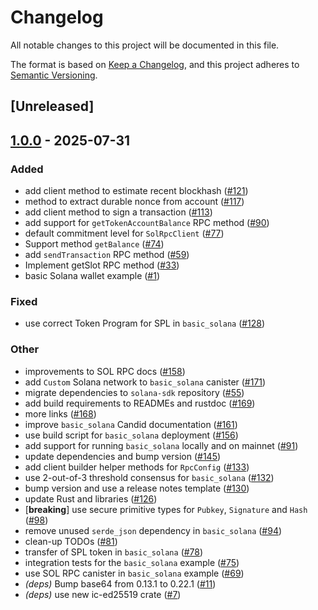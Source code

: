 # Changelog

All notable changes to this project will be documented in this file.

The format is based on [Keep a Changelog](https://keepachangelog.com/en/1.0.0/),
and this project adheres to [Semantic Versioning](https://semver.org/spec/v2.0.0.html).

## [Unreleased]

## [1.0.0](https://github.com/dfinity/sol-rpc-canister/releases/tag/basic_solana-v1.0.0) - 2025-07-31

### Added

- add client method to estimate recent blockhash ([#121](https://github.com/dfinity/sol-rpc-canister/pull/121))
- method to extract durable nonce from account ([#117](https://github.com/dfinity/sol-rpc-canister/pull/117))
- add client method to sign a transaction ([#113](https://github.com/dfinity/sol-rpc-canister/pull/113))
- add support for `getTokenAccountBalance` RPC method ([#90](https://github.com/dfinity/sol-rpc-canister/pull/90))
- default commitment level for `SolRpcClient` ([#77](https://github.com/dfinity/sol-rpc-canister/pull/77))
- Support method `getBalance` ([#74](https://github.com/dfinity/sol-rpc-canister/pull/74))
- add `sendTransaction` RPC method ([#59](https://github.com/dfinity/sol-rpc-canister/pull/59))
- Implement getSlot RPC method ([#33](https://github.com/dfinity/sol-rpc-canister/pull/33))
- basic Solana wallet example ([#1](https://github.com/dfinity/sol-rpc-canister/pull/1))

### Fixed

- use correct Token Program for SPL in `basic_solana` ([#128](https://github.com/dfinity/sol-rpc-canister/pull/128))

### Other

- improvements to SOL RPC docs ([#158](https://github.com/dfinity/sol-rpc-canister/pull/158))
- add `Custom` Solana network to `basic_solana` canister ([#171](https://github.com/dfinity/sol-rpc-canister/pull/171))
- migrate dependencies to `solana-sdk` repository ([#55](https://github.com/dfinity/sol-rpc-canister/pull/55))
- add build requirements to READMEs and rustdoc  ([#169](https://github.com/dfinity/sol-rpc-canister/pull/169))
- more links ([#168](https://github.com/dfinity/sol-rpc-canister/pull/168))
- improve `basic_solana` Candid documentation ([#161](https://github.com/dfinity/sol-rpc-canister/pull/161))
- use build script for `basic_solana` deployment ([#156](https://github.com/dfinity/sol-rpc-canister/pull/156))
- add support for running `basic_solana` locally and on mainnet ([#91](https://github.com/dfinity/sol-rpc-canister/pull/91))
- update dependencies and bump version ([#145](https://github.com/dfinity/sol-rpc-canister/pull/145))
- add client builder helper methods for `RpcConfig` ([#133](https://github.com/dfinity/sol-rpc-canister/pull/133))
- use 2-out-of-3 threshold consensus for `basic_solana` ([#132](https://github.com/dfinity/sol-rpc-canister/pull/132))
- bump version and use a release notes template ([#130](https://github.com/dfinity/sol-rpc-canister/pull/130))
- update Rust and libraries ([#126](https://github.com/dfinity/sol-rpc-canister/pull/126))
- [**breaking**] use secure primitive types for `Pubkey`, `Signature` and `Hash` ([#98](https://github.com/dfinity/sol-rpc-canister/pull/98))
- remove unused `serde_json` dependency in `basic_solana` ([#94](https://github.com/dfinity/sol-rpc-canister/pull/94))
- clean-up TODOs ([#81](https://github.com/dfinity/sol-rpc-canister/pull/81))
- transfer of SPL token in `basic_solana` ([#78](https://github.com/dfinity/sol-rpc-canister/pull/78))
- integration tests for the `basic_solana` example ([#75](https://github.com/dfinity/sol-rpc-canister/pull/75))
- use SOL RPC canister in `basic_solana` example ([#69](https://github.com/dfinity/sol-rpc-canister/pull/69))
- *(deps)* Bump base64 from 0.13.1 to 0.22.1 ([#11](https://github.com/dfinity/sol-rpc-canister/pull/11))
- *(deps)* use new ic-ed25519 crate ([#7](https://github.com/dfinity/sol-rpc-canister/pull/7))
